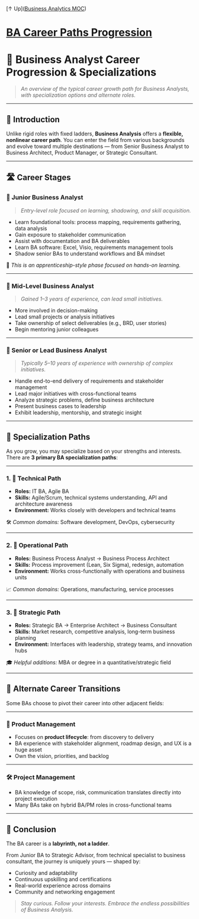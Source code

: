[↑ Up]([Business Analytics MOC](../Business%20Analytics%20MOC.md))

# [BA Career Paths Progression](.md)

# 🚀 Business Analyst Career Progression & Specializations

> *An overview of the typical career growth path for Business Analysts, with specialization options and alternate roles.*

---

## 🧭 Introduction

Unlike rigid roles with fixed ladders, **Business Analysis** offers a **flexible, nonlinear career path**.
You can enter the field from various backgrounds and evolve toward multiple destinations — from Senior Business Analyst to Business Architect, Product Manager, or Strategic Consultant.

---

## 🛣️ Career Stages

### 🐣 Junior Business Analyst

> *Entry-level role focused on learning, shadowing, and skill acquisition.*

- Learn foundational tools: process mapping, requirements gathering, data analysis
- Gain exposure to stakeholder communication
- Assist with documentation and BA deliverables
- Learn BA software: Excel, Visio, requirements management tools
- Shadow senior BAs to understand workflows and BA mindset

📌 *This is an apprenticeship-style phase focused on hands-on learning.*

---

### 🧩 Mid-Level Business Analyst

> *Gained 1–3 years of experience, can lead small initiatives.*

- More involved in decision-making
- Lead small projects or analysis initiatives
- Take ownership of select deliverables (e.g., BRD, user stories)
- Begin mentoring junior colleagues

---

### 🧩 Senior or Lead Business Analyst

> *Typically 5–10 years of experience with ownership of complex initiatives.*

- Handle end-to-end delivery of requirements and stakeholder management
- Lead major initiatives with cross-functional teams
- Analyze strategic problems, define business architecture
- Present business cases to leadership
- Exhibit leadership, mentorship, and strategic insight

---

## 🧭 Specialization Paths

As you grow, you may specialize based on your strengths and interests.  
There are **3 primary BA specialization paths**:

---

### 1. 🔧 Technical Path

- **Roles:** IT BA, Agile BA
- **Skills:** Agile/Scrum, technical systems understanding, API and architecture awareness
- **Environment:** Works closely with developers and technical teams

🛠 *Common domains:* Software development, DevOps, cybersecurity

---

### 2. 🔁 Operational Path

- **Roles:** Business Process Analyst → Business Process Architect
- **Skills:** Process improvement (Lean, Six Sigma), redesign, automation
- **Environment:** Works cross-functionally with operations and business units

📈 *Common domains:* Operations, manufacturing, service processes

---

### 3. 🧠 Strategic Path

- **Roles:** Strategic BA → Enterprise Architect → Business Consultant
- **Skills:** Market research, competitive analysis, long-term business planning
- **Environment:** Interfaces with leadership, strategy teams, and innovation hubs

🎓 *Helpful additions:* MBA or degree in a quantitative/strategic field

---

## 🧭 Alternate Career Transitions

Some BAs choose to pivot their career into other adjacent fields:

---

### 🧪 Product Management

- Focuses on **product lifecycle**: from discovery to delivery
- BA experience with stakeholder alignment, roadmap design, and UX is a huge asset
- Own the vision, priorities, and backlog

---

### 🛠 Project Management

- BA knowledge of scope, risk, communication translates directly into project execution
- Many BAs take on hybrid BA/PM roles in cross-functional teams

---

## 🧠 Conclusion

The BA career is a **labyrinth, not a ladder**.

From Junior BA to Strategic Advisor, from technical specialist to business consultant, the journey is uniquely yours — shaped by:

- Curiosity and adaptability
- Continuous upskilling and certifications
- Real-world experience across domains
- Community and networking engagement

> *Stay curious. Follow your interests. Embrace the endless possibilities of Business Analysis.*


